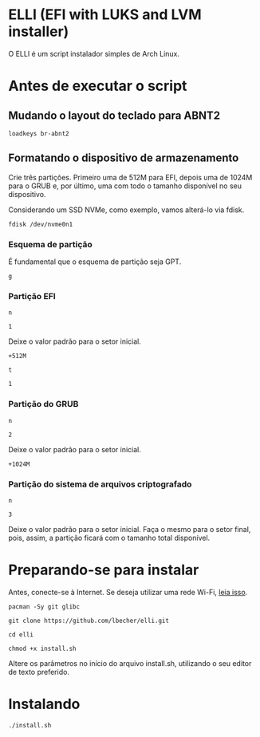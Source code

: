 # ELLI (EFI with LUKS and LVM installer)

O ELLI é um script instalador simples de Arch Linux.

# Antes de executar o script

## Mudando o layout do teclado para ABNT2

```
loadkeys br-abnt2
```

## Formatando o dispositivo de armazenamento

Crie três partições. Primeiro uma de 512M para EFI, depois uma de 1024M para o GRUB e, por último, uma com todo o tamanho disponível no seu dispositivo.

Considerando um SSD NVMe, como exemplo, vamos alterá-lo via fdisk.

```
fdisk /dev/nvme0n1
```

### Esquema de partição

É fundamental que o esquema de partição seja GPT.

```
g
```

### Partição EFI

```
n
```

```
1
```

Deixe o valor padrão para o setor inicial.

```
+512M
```

```
t
```

```
1
```

### Partição do GRUB

```
n
```

```
2
```

Deixe o valor padrão para o setor inicial.

```
+1024M
```

### Partição do sistema de arquivos criptografado

```
n
```

```
3
```

Deixe o valor padrão para o setor inicial. Faça o mesmo para o setor final, pois, assim, a partição ficará com o tamanho total disponível.

# Preparando-se para instalar

Antes, conecte-se à Internet. Se deseja utilizar uma rede Wi-Fi, [leia isso](https://wiki.archlinux.org/title/iwd).

```
pacman -Sy git glibc
```

```
git clone https://github.com/lbecher/elli.git
```

```
cd elli
```

```
chmod +x install.sh
```

Altere os parâmetros no início do arquivo install.sh, utilizando o seu editor de texto preferido.

# Instalando

```
./install.sh
```
